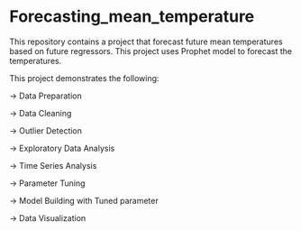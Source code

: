 # Forecasting_mean_temperature
This repository contains a project that forecast future mean temperatures based on future regressors.
This project uses Prophet model to forecast the temperatures.

This project demonstrates the following:

-> Data Preparation

-> Data Cleaning

-> Outlier Detection

-> Exploratory Data Analysis

-> Time Series Analysis

-> Parameter Tuning

-> Model Building with Tuned parameter

-> Data Visualization
